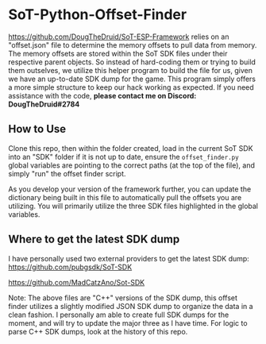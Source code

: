 # SoT-Python-Offset-Finder
https://github.com/DougTheDruid/SoT-ESP-Framework relies on an "offset.json" file to determine the 
memory offsets to pull data from memory. The memory offsets are stored within the SoT SDK files under
their respective parent objects. So instead of hard-coding them or trying to build them outselves, we 
utilize this helper program to build the file for us, given we have an up-to-date SDK dump for the game.
This program simply offers a more simple structure to keep our hack working as expected. If you need 
assistance with the code, **please contact me on Discord: DougTheDruid#2784**

## How to Use
Clone this repo, then within the folder created, load in the current SoT SDK into an "SDK" folder if it is not
up to date,  ensure the `offset_finder.py` global variables are pointing to the correct paths (at the top 
of the file), and simply "run" the offset finder script.

As you develop your version of the framework further, you can update the dictionary being built in this
file to automatically pull the offsets you are utilizing. You will primarily utilize the three SDK files 
highlighted in the global variables.

## Where to get the latest SDK dump
I have personally used two external providers to get the latest SDK dump:
https://github.com/pubgsdk/SoT-SDK

https://github.com/MadCatzAno/Sot-SDK

Note: The above files are "C++" versions of the SDK dump, this offset finder utilizes a slightly modified JSON SDK dump
to organize the data in a clean fashion. I personally am able to create full SDK dumps for the moment, 
and will try to update the major three as I have time. For logic to parse C++ SDK dumps, look at the history of this
repo.

